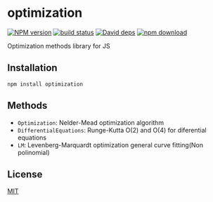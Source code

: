 # optimization

[![NPM version][npm-image]][npm-url]
[![build status][travis-image]][travis-url]
[![David deps][david-image]][david-url]
[![npm download][download-image]][download-url]

Optimization methods library for JS

## Installation

`npm install optimization`

## Methods

  * `Optimization`: Nelder-Mead optimization algorithm
  * `DifferentialEquations`: Runge-Kutta O(2) and O(4) for diferential equations
  * `LM`: Levenberg-Marquardt optimization general curve fitting(Non polinomial)

## License

[MIT](./LICENSE)

[npm-image]: https://img.shields.io/npm/v/ml-optimization.svg?style=flat-square
[npm-url]: https://npmjs.org/package/ml-optimization
[travis-image]: https://img.shields.io/travis/mljs/optimization/master.svg?style=flat-square
[travis-url]: https://travis-ci.org/mljs/optimization
[david-image]: https://img.shields.io/david/mljs/optimization.svg?style=flat-square
[david-url]: https://david-dm.org/mljs/optimization
[download-image]: https://img.shields.io/npm/dm/ml-optimization.svg?style=flat-square
[download-url]: https://npmjs.org/package/ml-optimization
